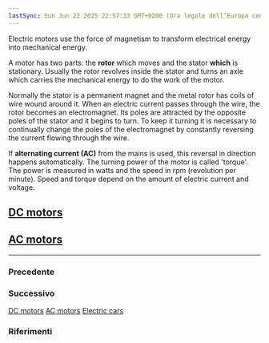 ```yaml
---
lastSync: Sun Jun 22 2025 22:57:33 GMT+0200 (Ora legale dell’Europa centrale)
---
```

Electric motors use the force of magnetism to transform electrical energy into mechanical energy.

A motor has two parts: the **rotor** which moves and the stator **which** is stationary. Usually the rotor revolves inside the stator and turns an axle which carries the mechanical energy to do  the work of the motor.

Normally the stator is a permanent magnet and the metal rotor has coils of wire wound around it. When an electric current passes through the wire, the rotor becomes an electromagnet. Its poles are attracted by the opposite poles of the stator and it begins to turn. To keep it turning it is necessary to continually change the poles of the electromagnet by constantly reversing the current flowing through the wire.

If **alternating current (AC)** from the mains is used, this reversal in direction happens automatically. The turning power of the motor is called 'torque'. The power is measured in watts and the speed in rpm (revolution per minute).
Speed and torque depend on the amount of electric current and voltage.

## [DC motors](Inglese/Unit%203%20-%20Electromagnetism%20and%20motors/DC%20motors.md)

## [AC motors](AC%20motors.md)


---
### Precedente


### Successivo
[DC motors](Inglese/Unit%203%20-%20Electromagnetism%20and%20motors/DC%20motors.md)
[AC motors](AC%20motors.md)
[Electric cars](Electric%20cars.md)
### Riferimenti
